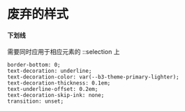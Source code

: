 # 废弃的样式

#### 下划线

需要同时应用于相应元素的 ::selection 上

```
border-bottom: 0;
text-decoration: underline;
text-decoration-color: var(--b3-theme-primary-lighter);
text-decoration-thickness: 0.1em;
text-underline-offset: 0.2em;
text-decoration-skip-ink: none;
transition: unset;
```